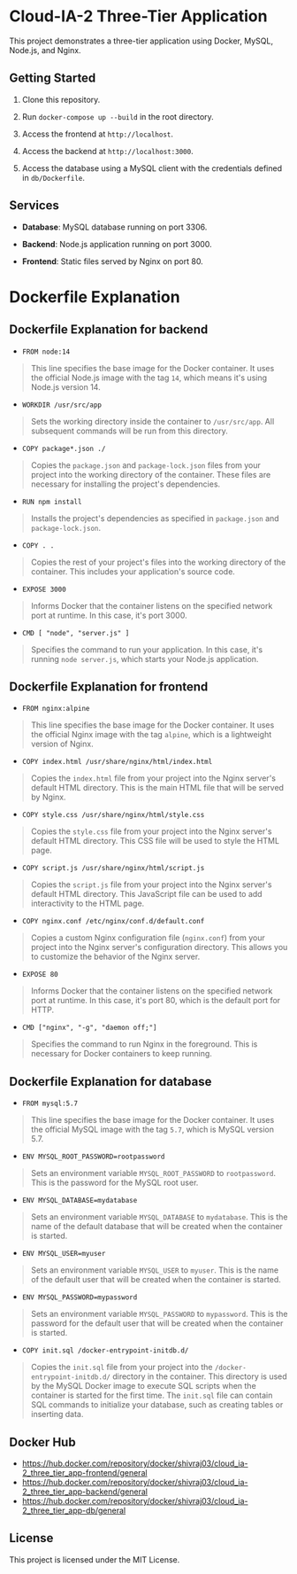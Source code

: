 
# Cloud-IA-2 Three-Tier Application

  

This project demonstrates a three-tier application using Docker, MySQL, Node.js, and Nginx.


## Getting Started

  

1. Clone this repository.

2. Run `docker-compose up --build` in the root directory.

3. Access the frontend at `http://localhost`.

4. Access the backend at `http://localhost:3000`.

5. Access the database using a MySQL client with the credentials defined in `db/Dockerfile`.

  

## Services

  

-  **Database**: MySQL database running on port 3306.

-  **Backend**: Node.js application running on port 3000.

-  **Frontend**: Static files served by Nginx on port 80.

  

# Dockerfile Explanation

  
  

## Dockerfile Explanation for backend

  

-  `FROM node:14`

> This line specifies the base image for the Docker container. It uses the official Node.js image with the tag `14`, which means it's using Node.js version 14.

  

-  `WORKDIR /usr/src/app`

>Sets the working directory inside the container to `/usr/src/app`. All subsequent commands will be run from this directory.

  

-  `COPY package*.json ./`

>Copies the `package.json` and `package-lock.json` files from your project into the working directory of the container. These files are necessary for installing the project's dependencies.

  

-  `RUN npm install`

>Installs the project's dependencies as specified in `package.json` and `package-lock.json`.

  

-  `COPY . .`

>Copies the rest of your project's files into the working directory of the container. This includes your application's source code.

  

-  `EXPOSE 3000`

>Informs Docker that the container listens on the specified network port at runtime. In this case, it's port 3000.

  

-  `CMD [ "node", "server.js" ]`

>Specifies the command to run your application. In this case, it's running `node server.js`, which starts your Node.js application.

  

## Dockerfile Explanation for frontend

  

-  `FROM nginx:alpine`

>This line specifies the base image for the Docker container. It uses the official Nginx image with the tag `alpine`, which is a lightweight version of Nginx.

  

-  `COPY index.html /usr/share/nginx/html/index.html`

>Copies the `index.html` file from your project into the Nginx server's default HTML directory. This is the main HTML file that will be served by Nginx.

  

-  `COPY style.css /usr/share/nginx/html/style.css`

>Copies the `style.css` file from your project into the Nginx server's default HTML directory. This CSS file will be used to style the HTML page.

  

-  `COPY script.js /usr/share/nginx/html/script.js`

>Copies the `script.js` file from your project into the Nginx server's default HTML directory. This JavaScript file can be used to add interactivity to the HTML page.

  

-  `COPY nginx.conf /etc/nginx/conf.d/default.conf`

>Copies a custom Nginx configuration file (`nginx.conf`) from your project into the Nginx server's configuration directory. This allows you to customize the behavior of the Nginx server.

  

-  `EXPOSE 80`

>Informs Docker that the container listens on the specified network port at runtime. In this case, it's port 80, which is the default port for HTTP.

  

-  `CMD ["nginx", "-g", "daemon off;"]`

>Specifies the command to run Nginx in the foreground. This is necessary for Docker containers to keep running.

  

## Dockerfile Explanation for database 

  

-  `FROM mysql:5.7`

>This line specifies the base image for the Docker container. It uses the official MySQL image with the tag `5.7`, which is MySQL version 5.7.

  

-  `ENV MYSQL_ROOT_PASSWORD=rootpassword`

>Sets an environment variable `MYSQL_ROOT_PASSWORD` to `rootpassword`. This is the password for the MySQL root user.

  

-  `ENV MYSQL_DATABASE=mydatabase`

>Sets an environment variable `MYSQL_DATABASE` to `mydatabase`. This is the name of the default database that will be created when the container is started.

  

-  `ENV MYSQL_USER=myuser`

>Sets an environment variable `MYSQL_USER` to `myuser`. This is the name of the default user that will be created when the container is started.

  

-  `ENV MYSQL_PASSWORD=mypassword`

>Sets an environment variable `MYSQL_PASSWORD` to `mypassword`. This is the password for the default user that will be created when the container is started.

  

-  `COPY init.sql /docker-entrypoint-initdb.d/`

>Copies the `init.sql` file from your project into the `/docker-entrypoint-initdb.d/` directory in the container. This directory is used by the MySQL Docker image to execute SQL scripts when the container is started for the first time. The `init.sql` file can contain SQL commands to initialize your database, such as creating tables or inserting data.

  
## Docker Hub
 - https://hub.docker.com/repository/docker/shivraj03/cloud_ia-2_three_tier_app-frontend/general
 - https://hub.docker.com/repository/docker/shivraj03/cloud_ia-2_three_tier_app-backend/general
 - https://hub.docker.com/repository/docker/shivraj03/cloud_ia-2_three_tier_app-db/general

  

## License 

This project is licensed under the MIT License.